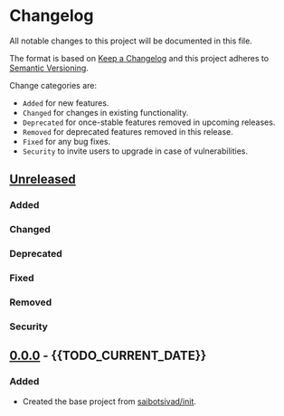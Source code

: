 # Changelog

All notable changes to this project will be documented in this file.

The format is based on [Keep a Changelog](http://keepachangelog.com/en/1.0.0/)
and this project adheres to [Semantic Versioning](http://semver.org/spec/v2.0.0.html).

Change categories are:

* `Added` for new features.
* `Changed` for changes in existing functionality.
* `Deprecated` for once-stable features removed in upcoming releases.
* `Removed` for deprecated features removed in this release.
* `Fixed` for any bug fixes.
* `Security` to invite users to upgrade in case of vulnerabilities.

## [Unreleased]
### Added
### Changed
### Deprecated
### Fixed
### Removed
### Security

## [0.0.0] - {{TODO_CURRENT_DATE}}
### Added
- Created the base project from [saibotsivad/init](https://github.com/saibotsivad/init).

[Unreleased]: https://github.com/saibotsivad/workflow-demos/compare/v0.0.0...HEAD
[0.0.1]: https://github.com/saibotsivad/workflow-demos/compare/v0.0.0...v0.0.1
[0.0.0]: https://github.com/saibotsivad/workflow-demos/tree/v0.0.0
